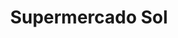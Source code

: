 ---
title: "Supermercado Sol"
url: /ciudad-autonoma-de-buenos-aires/supermercado-sol-mercedes/
shop: supermercado
---